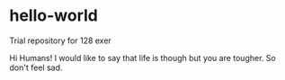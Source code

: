 # hello-world
Trial repository for 128 exer

Hi Humans!
I would like to say that life is though but you are tougher. So don't feel sad.
